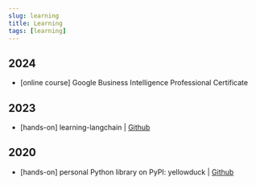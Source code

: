 ```yaml
---
slug: learning
title: Learning
tags: [learning]
---
```


## 2024
- [online course] Google Business Intelligence Professional Certificate

## 2023
- [hands-on] learning-langchain | [Github](https://github.com/PCP55/learning-langchain)

## 2020
- [hands-on] personal Python library on PyPI: yellowduck | [Github](https://github.com/PCP55/yellowduck-dev)
